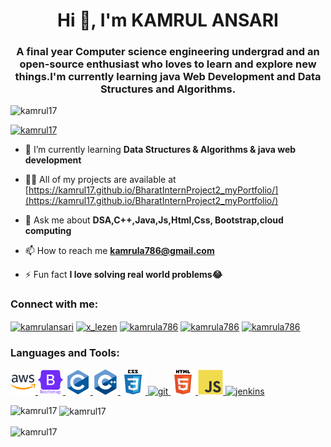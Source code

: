 <h1 align="center">Hi 👋, I'm KAMRUL ANSARI</h1>
<h3 align="center">A final year Computer science engineering undergrad and an open-source enthusiast who loves to learn and explore new things.I'm currently learning java Web Development and Data Structures and Algorithms.</h3>

<p align="left"> <img src="https://komarev.com/ghpvc/?username=kamrul17&label=Profile%20views&color=0e75b6&style=flat" alt="kamrul17" /> </p>

<p align="left"> <a href="https://github.com/ryo-ma/github-profile-trophy"><img src="https://github-profile-trophy.vercel.app/?username=kamrul17" alt="kamrul17" /></a> </p>

- 🌱 I’m currently learning **Data Structures & Algorithms & java web development**

- 👨‍💻 All of my projects are available at [https://kamrul17.github.io/BharatInternProject2_myPortfolio/](https://kamrul17.github.io/BharatInternProject2_myPortfolio/)

- 💬 Ask me about **DSA,C++,Java,Js,Html,Css, Bootstrap,cloud computing**

- 📫 How to reach me **kamrula786@gmail.com**

- ⚡ Fun fact **I love solving real world problems😂**

<h3 align="left">Connect with me:</h3>
<p align="left">
<a href="https://linkedin.com/in/kamrulansari" target="blank"><img align="center" src="https://raw.githubusercontent.com/rahuldkjain/github-profile-readme-generator/master/src/images/icons/Social/linked-in-alt.svg" alt="kamrulansari" height="30" width="40" /></a>
<a href="https://instagram.com/x_lezen" target="blank"><img align="center" src="https://raw.githubusercontent.com/rahuldkjain/github-profile-readme-generator/master/src/images/icons/Social/instagram.svg" alt="x_lezen" height="30" width="40" /></a>
<a href="https://www.hackerrank.com/kamrula786" target="blank"><img align="center" src="https://raw.githubusercontent.com/rahuldkjain/github-profile-readme-generator/master/src/images/icons/Social/hackerrank.svg" alt="kamrula786" height="30" width="40" /></a>
<a href="https://www.leetcode.com/kamrula786" target="blank"><img align="center" src="https://raw.githubusercontent.com/rahuldkjain/github-profile-readme-generator/master/src/images/icons/Social/leet-code.svg" alt="kamrula786" height="30" width="40" /></a>
<a href="https://auth.geeksforgeeks.org/user/kamrula786" target="blank"><img align="center" src="https://raw.githubusercontent.com/rahuldkjain/github-profile-readme-generator/master/src/images/icons/Social/geeks-for-geeks.svg" alt="kamrula786" height="30" width="40" /></a>
</p>

<h3 align="left">Languages and Tools:</h3>
<p align="left"> <a href="https://aws.amazon.com" target="_blank" rel="noreferrer"> <img src="https://raw.githubusercontent.com/devicons/devicon/master/icons/amazonwebservices/amazonwebservices-original-wordmark.svg" alt="aws" width="40" height="40"/> </a> <a href="https://getbootstrap.com" target="_blank" rel="noreferrer"> <img src="https://raw.githubusercontent.com/devicons/devicon/master/icons/bootstrap/bootstrap-plain-wordmark.svg" alt="bootstrap" width="40" height="40"/> </a> <a href="https://www.cprogramming.com/" target="_blank" rel="noreferrer"> <img src="https://raw.githubusercontent.com/devicons/devicon/master/icons/c/c-original.svg" alt="c" width="40" height="40"/> </a> <a href="https://www.w3schools.com/cpp/" target="_blank" rel="noreferrer"> <img src="https://raw.githubusercontent.com/devicons/devicon/master/icons/cplusplus/cplusplus-original.svg" alt="cplusplus" width="40" height="40"/> </a> <a href="https://www.w3schools.com/css/" target="_blank" rel="noreferrer"> <img src="https://raw.githubusercontent.com/devicons/devicon/master/icons/css3/css3-original-wordmark.svg" alt="css3" width="40" height="40"/> </a> <a href="https://git-scm.com/" target="_blank" rel="noreferrer"> <img src="https://www.vectorlogo.zone/logos/git-scm/git-scm-icon.svg" alt="git" width="40" height="40"/> </a> <a href="https://www.w3.org/html/" target="_blank" rel="noreferrer"> <img src="https://raw.githubusercontent.com/devicons/devicon/master/icons/html5/html5-original-wordmark.svg" alt="html5" width="40" height="40"/> </a> <a href="https://developer.mozilla.org/en-US/docs/Web/JavaScript" target="_blank" rel="noreferrer"> <img src="https://raw.githubusercontent.com/devicons/devicon/master/icons/javascript/javascript-original.svg" alt="javascript" width="40" height="40"/> </a> <a href="https://www.jenkins.io" target="_blank" rel="noreferrer"> <img src="https://www.vectorlogo.zone/logos/jenkins/jenkins-icon.svg" alt="jenkins" width="40" height="40"/> </a> <a href="https://www.mysql.com/" target="_blank" rel="noreferrer">  </a> </p>

<p><img align="left" src="https://github-readme-stats.vercel.app/api/top-langs?username=kamrul17&show_icons=true&locale=en&layout=compact" alt="kamrul17" /></p>

<p>&nbsp;<img align="center" src="https://github-readme-stats.vercel.app/api?username=kamrul17&show_icons=true&locale=en" alt="kamrul17" /></p>

<p><img align="center" src="https://github-readme-streak-stats.herokuapp.com/?user=kamrul17&" alt="kamrul17" /></p>
